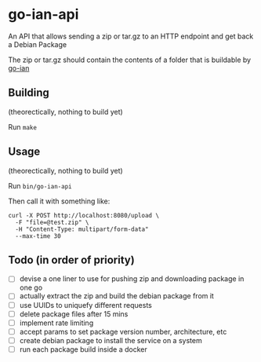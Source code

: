 # go-ian-api

An API that allows sending a zip or tar.gz to an HTTP endpoint and get back a Debian Package

The zip or tar.gz should contain the contents of a folder that is buildable by [go-ian](https://github.com/penguinpowernz/go-ian)

## Building

(theorectically, nothing to build yet)

Run `make`

## Usage

(theorectically, nothing to build yet)

Run `bin/go-ian-api`

Then call it with something like:

```
curl -X POST http://localhost:8080/upload \
  -F "file=@test.zip" \
  -H "Content-Type: multipart/form-data"
  --max-time 30
```

## Todo (in order of priority)

- [ ] devise a one liner to use for pushing zip and downloading package in one go
- [ ] actually extract the zip and build the debian package from it
- [ ] use UUIDs to uniquefy different requests
- [ ] delete package files after 15 mins
- [ ] implement rate limiting
- [ ] accept params to set package version number, architecture, etc
- [ ] create debian package to install the service on a system
- [ ] run each package build inside a docker